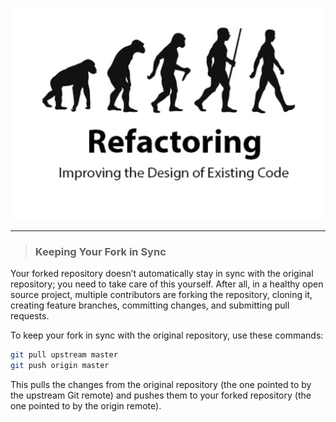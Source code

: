 ![alt_text](./public/refactoring-design-code.png)

---

> ### Keeping Your Fork in Sync

Your forked repository doesn’t automatically stay in sync with the original repository; you need to take care of this yourself. After all, in a healthy open source project, multiple contributors are forking the repository, cloning it, creating feature branches, committing changes, and submitting pull requests.

To keep your fork in sync with the original repository, use these commands:

```bash
git pull upstream master
git push origin master
```

This pulls the changes from the original repository (the one pointed to by the upstream Git remote) and pushes them to your forked repository (the one pointed to by the origin remote).